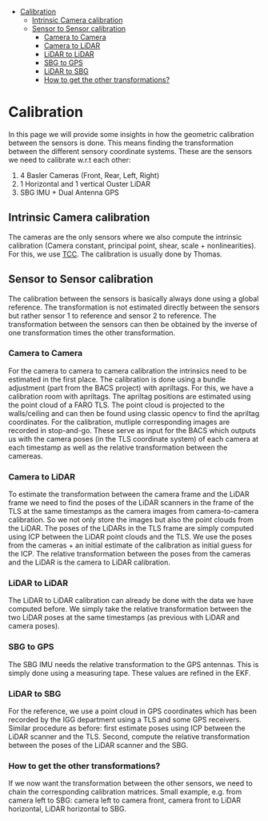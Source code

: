 <!-- START doctoc generated TOC please keep comment here to allow auto update -->
<!-- DON'T EDIT THIS SECTION, INSTEAD RE-RUN doctoc TO UPDATE -->

- [Calibration](#calibration)
  - [Intrinsic Camera calibration](#intrinsic-camera-calibration)
  - [Sensor to Sensor calibration](#sensor-to-sensor-calibration)
    - [Camera to Camera](#camera-to-camera)
    - [Camera to LiDAR](#camera-to-lidar)
    - [LiDAR to LiDAR](#lidar-to-lidar)
    - [SBG to GPS](#sbg-to-gps)
    - [LiDAR to SBG](#lidar-to-sbg)
    - [How to get the other transformations?](#how-to-get-the-other-transformations)

<!-- END doctoc generated TOC please keep comment here to allow auto update -->

# Calibration

In this page we will provide some insights in how the geometric calibration between the sensors is done. This means finding the transformation between the different sensory coordinate systems.
These are the sensors we need to calibrate w.r.t each other:

1. 4 Basler Cameras (Front, Rear, Left, Right)
2. 1 Horizontal and 1 vertical Ouster LiDAR
3. SBG IMU + Dual Antenna GPS

## Intrinsic Camera calibration

The cameras are the only sensors where we also compute the intrinsic calibration (Camera constant, principal point, shear, scale + nonlinearities). For this, we use [TCC](https://gitlab.ipb.uni-bonn.de/ipb-team/ipb-tools/tcc). The calibration is usually done by Thomas.

## Sensor to Sensor calibration

The calibration between the sensors is basically always done using a global reference. The transformation is not estimated directly between the sensors but rather sensor 1 to reference and sensor 2 to reference. The transformation between the sensors can then be obtained by the inverse of one transformation times the other transformation.

### Camera to Camera

For the camera to camera to camera calibration the intrinsics need to be estimated in the first place. The calibration is done using a bundle adjustment (part from the BACS project) with apriltags. For this, we have a calibration room with apriltags. The apriltag positions are estimated using the point cloud of a FARO TLS. The point cloud is projected to the walls/ceiling and can then be found using classic opencv to find the apriltag coordinates. For the calibration, mutliple corresponding images are recorded in stop-and-go. These serve as input for the BACS which outputs us with the camera poses (in the TLS coordinate system) of each camera at each timestamp as well as the relative transformation between the camereas.

### Camera to LiDAR

To estimate the transformation between the camera frame and the LiDAR frame we need to find the poses of the LiDAR scanners in the frame of the TLS at the same timestamps as the camera images from camera-to-camera calibration. So we not only store the images but also the point clouds from the LiDAR. The poses of the LiDARs in the TLS frame are simply computed using ICP between the LiDAR point clouds and the TLS. We use the poses from the cameras + an initial estimate of the calibration as initial guess for the ICP.
The relative transformation between the poses from the cameras and the LiDAR is the camera to LiDAR calibration.

### LiDAR to LiDAR

The LiDAR to LiDAR calibration can already be done with the data we have computed before. We simply take the relative transformation between the two LiDAR poses at the same timestamps (as previous with LiDAR and camera poses).

### SBG to GPS

The SBG IMU needs the relative transformation to the GPS antennas. This is simply done using a measuring tape. These values are refined in the EKF.

### LiDAR to SBG

For the reference, we use a point cloud in GPS coordinates which has been recorded by the IGG department using a TLS and some GPS receivers. Similar procedure as before: first estimate poses using ICP between the LiDAR scanner and the TLS. Second, compute the relative transformation between the poses of the LiDAR scanner and the SBG.

### How to get the other transformations?

If we now want the transformation between the other sensors, we need to chain the corresponding calibration matrices.
Small example, e.g. from camera left to SBG: camera left to camera front, camera front to LiDAR horizontal, LiDAR horizontal to SBG.
